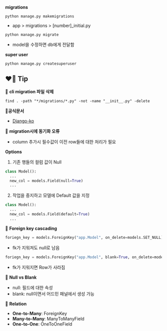 **migrations**

```
python manage.py makemigrations
```

- app > migrations > [number]_initial.py

```
python manage.py migrate
```

- model을 수정하면 db에게 전달함

**super user**

```
python manage.py createsuperuser
```

## ❤️‍🔥 Tip

📌 **cli migration 파일 삭제**

````
find . -path "*/migrations/*.py" -not -name "__init__.py" -delete
````

📜**공식문서**

-  [Django-ko](https://docs.djangoproject.com/ko/5.1/)

📌 **migration시에 동기화 오류**

- column 추가시 필수값이 이전 row들에 대한 처리가 필요

**Options**

1. 기존 행들의 컬럼 값이 Null

```python
class Model():
  ...
  new_col = models.Field(null=True)
  ...
```

2. 작업을 중지하고 모델에 Default 값을 지정 

```python
class Model():
  ...
  new_col = models.Field(default=True)
  ...
```

📌 **Foreign key cascading**

```python
foriegn_key = models.ForeignKey("app.Model", on_delete=models.SET_NULL)
```

- fk가 지워져도 null로 남음

```python
foriegn_key = models.ForeignKey("app.Model", blank=True, on_delete=models.SET_NULL)
```

- fk가 지워지면 Row가 사라짐

📌 **Null vs Blank**

- null: 필드에 대한 속성
- blank: null이면서 어드민 패널에서 생성 가능

📌 **Relation**

- **One-to-Many**: ForeignKey
- **Many-to-Many**: ManyToManyField
- **One-to-One**: OneToOneField